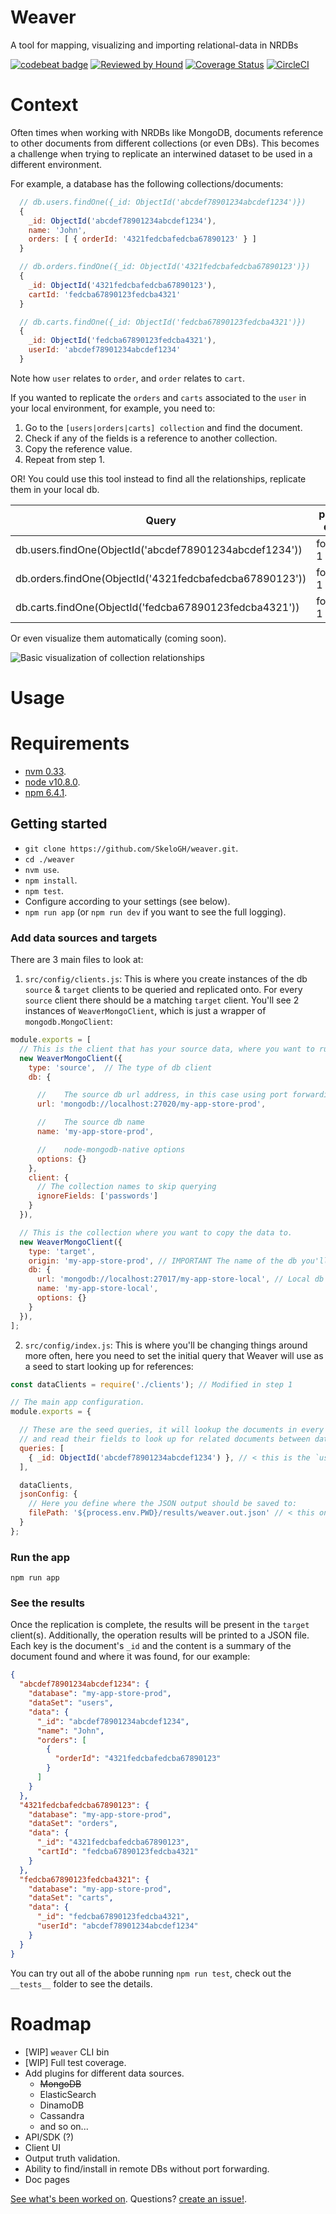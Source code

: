 # Weaver

A tool for mapping, visualizing and importing relational-data in NRDBs

[![codebeat badge](https://codebeat.co/badges/d6101e2d-7c26-4c19-a820-d90a96a5fd54)](https://codebeat.co/projects/github-com-skelogh-weaver-master) [![Reviewed by Hound](https://img.shields.io/badge/Reviewed_by-Hound-8E64B0.svg)](https://houndci.com) [![Coverage Status](https://coveralls.io/repos/github/SkeloGH/weaver/badge.svg)](https://coveralls.io/github/SkeloGH/weaver) [![CircleCI](https://circleci.com/gh/SkeloGH/weaver.svg?style=svg)](https://circleci.com/gh/SkeloGH/weaver)

# Context

Often times when working with NRDBs like MongoDB, documents reference to other documents from different collections (or even DBs). This becomes a challenge when trying to replicate an interwined dataset to be used in a different environment.

For example, a database has the following collections/documents:

```javascript
  // db.users.findOne({_id: ObjectId('abcdef78901234abcdef1234')})
  {
    _id: ObjectId('abcdef78901234abcdef1234'),
    name: 'John',
    orders: [ { orderId: '4321fedcbafedcba67890123' } ]
  }

  // db.orders.findOne({_id: ObjectId('4321fedcbafedcba67890123')})
  {
    _id: ObjectId('4321fedcbafedcba67890123'),
    cartId: 'fedcba67890123fedcba4321'
  }

  // db.carts.findOne({_id: ObjectId('fedcba67890123fedcba4321')})
  {
    _id: ObjectId('fedcba67890123fedcba4321'),
    userId: 'abcdef78901234abcdef1234'
  }
```

Note how `user` relates to `order`, and `order` relates to `cart`.

If you wanted to replicate the `orders` and `carts` associated to the `user` in your local environment, for example, you need to:

1. Go to the `[users|orders|carts] collection` and find the document.
2. Check if any of the fields is a reference to another collection.
3. Copy the reference value.
4. Repeat from step 1.

OR! You could use this tool instead to find all the relationships, replicate them in your local db.

| Query                                                   | prod db     | local db  |
| ------------------------------------------------------- | ----------- | --------- |
| db.users.findOne(ObjectId('abcdef78901234abcdef1234'))  |    found 1  |  found 1  |
| db.orders.findOne(ObjectId('4321fedcbafedcba67890123')) |    found 1  |  found 1  |
| db.carts.findOne(ObjectId('fedcba67890123fedcba4321'))  |    found 1  |  found 1  |

Or even visualize them automatically (coming soon).

![Basic visualization of collection relationships](https://github.com/SkeloGH/weaver/raw/develop/images/example_graph.png?raw=true)

# Usage

# Requirements

- [nvm 0.33](https://github.com/creationix/nvm/tree/v0.33.11).
- [node v10.8.0](https://nodejs.org/dist/v10.8.0/).
- [npm 6.4.1](https://www.npmjs.com/package/npm/v/6.4.1).

## Getting started

- `git clone https://github.com/SkeloGH/weaver.git`.
- `cd ./weaver`
- `nvm use`.
- `npm install`.
- `npm test`.
- Configure according to your settings (see below).
- `npm run app` (or `npm run dev` if you want to see the full logging).

### Add data sources and targets

There are 3 main files to look at:

1. `src/config/clients.js`: This is where you create instances of the db `source` & `target` clients to be queried and replicated onto. For every `source` client there should be a matching `target` client. You'll see 2 instances of `WeaverMongoClient`, which is just a wrapper of `mongodb.MongoClient`:

```javascript
module.exports = [
  // This is the client that has your source data, where you want to run the queries against.
  new WeaverMongoClient({
    type: 'source',  // The type of db client
    db: {

      //    The source db url address, in this case using port forwarding
      url: 'mongodb://localhost:27020/my-app-store-prod',

      //    The source db name
      name: 'my-app-store-prod',

      //    node-mongodb-native options
      options: {}
    },
    client: {
      // The collection names to skip querying
      ignoreFields: ['passwords']
    }
  }),

  // This is the collection where you want to copy the data to.
  new WeaverMongoClient({
    type: 'target',
    origin: 'my-app-store-prod', // IMPORTANT The name of the db you'll be pulling from ^
    db: {
      url: 'mongodb://localhost:27017/my-app-store-local', // Local db
      name: 'my-app-store-local',
      options: {}
    }
  }),
];
```

2. `src/config/index.js`: This is where you'll be changing things around more often, here you need to set the initial query that Weaver will use as a seed to start looking up for references:

```javascript
const dataClients = require('./clients'); // Modified in step 1

// The main app configuration.
module.exports = {

  // These are the seed queries, it will lookup the documents in every data source
  // and read their fields to look up for related documents between data clients
  queries: [
    { _id: ObjectId('abcdef78901234abcdef1234') }, // < this is the `user` id in the README example
  ],

  dataClients,
  jsonConfig: {
    // Here you define where the JSON output should be saved to:
    filePath: '${process.env.PWD}/results/weaver.out.json' // < this one is checked into the repo, give it a look.
  }
};
```

### Run the app

`npm run app`

### See the results

Once the replication is complete, the results will be present in the `target` client(s). Additionally, the operation results will be printed to a JSON file. Each key is the document's `_id` and the content is a summary of the document found and where it was found, for our example:

```json
{
  "abcdef78901234abcdef1234": {
    "database": "my-app-store-prod",
    "dataSet": "users",
    "data": {
      "_id": "abcdef78901234abcdef1234",
      "name": "John",
      "orders": [
        {
          "orderId": "4321fedcbafedcba67890123"
        }
      ]
    }
  },
  "4321fedcbafedcba67890123": {
    "database": "my-app-store-prod",
    "dataSet": "orders",
    "data": {
      "_id": "4321fedcbafedcba67890123",
      "cartId": "fedcba67890123fedcba4321"
    }
  },
  "fedcba67890123fedcba4321": {
    "database": "my-app-store-prod",
    "dataSet": "carts",
    "data": {
      "_id": "fedcba67890123fedcba4321",
      "userId": "abcdef78901234abcdef1234"
    }
  }
}
```

You can try out all of the abobe running `npm run test`, check out the `__tests__` folder to see the details.

# Roadmap

- [WIP] `weaver` CLI bin
- [WIP] Full test coverage.
- Add plugins for different data sources.
  + ~~MongoDB~~
  + ElasticSearch
  + DinamoDB
  + Cassandra
  + and so on...
- API/SDK (?)
- Client UI
- Output truth validation.
- Ability to find/install in remote DBs without port forwarding.
- Doc pages

[See what's been worked on](https://github.com/SkeloGH/weaver/projects).
Questions? [create an issue!](https://github.com/SkeloGH/weaver/issues).

